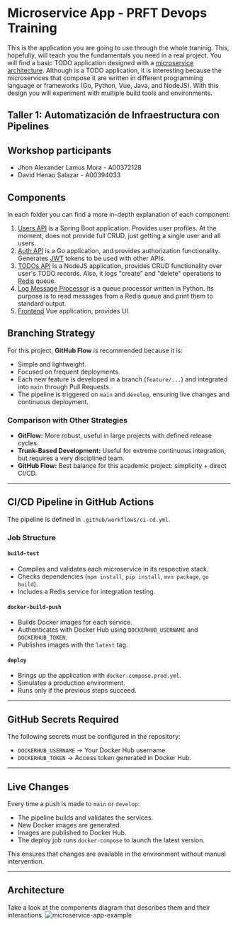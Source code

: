 # Microservice App - PRFT Devops Training

This is the application you are going to use through the whole traninig. This, hopefully, will teach you the fundamentals you need in a real project. You will find a basic TODO application designed with a [microservice architecture](https://microservices.io). Although is a TODO application, it is interesting because the microservices that compose it are written in different programming language or frameworks (Go, Python, Vue, Java, and NodeJS). With this design you will experiment with multiple build tools and environments. 

## Taller 1: Automatización de Infraestructura con Pipelines

## Workshop participants

- Jhon Alexander Lamus Mora - A00372128
- David Henao Salazar - A00394033

## Components
In each folder you can find a more in-depth explanation of each component:

1. [Users API](/users-api) is a Spring Boot application. Provides user profiles. At the moment, does not provide full CRUD, just getting a single user and all users.
2. [Auth API](/auth-api) is a Go application, and provides authorization functionality. Generates [JWT](https://jwt.io/) tokens to be used with other APIs.
3. [TODOs API](/todos-api) is a NodeJS application, provides CRUD functionality over user's TODO records. Also, it logs "create" and "delete" operations to [Redis](https://redis.io/) queue.
4. [Log Message Processor](/log-message-processor) is a queue processor written in Python. Its purpose is to read messages from a Redis queue and print them to standard output.
5. [Frontend](/frontend) Vue application, provides UI.

## Branching Strategy

For this project, **GitHub Flow** is recommended because it is:

- Simple and lightweight.
- Focused on frequent deployments.
- Each new feature is developed in a branch (`feature/...`) and integrated into `main` through Pull Requests.
- The pipeline is triggered on `main` and `develop`, ensuring live changes and continuous deployment.

### Comparison with Other Strategies

- **GitFlow:** More robust, useful in large projects with defined release cycles.
- **Trunk-Based Development:** Useful for extreme continuous integration, but requires a very disciplined team.
- **GitHub Flow:** Best balance for this academic project: simplicity + direct CI/CD.

---

## CI/CD Pipeline in GitHub Actions

The pipeline is defined in `.github/workflows/ci-cd.yml`.

### Job Structure

#### `build-test`
- Compiles and validates each microservice in its respective stack.
- Checks dependencies (`npm install`, `pip install`, `mvn package`, `go build`).
- Includes a Redis service for integration testing.

#### `docker-build-push`
- Builds Docker images for each service.
- Authenticates with Docker Hub using `DOCKERHUB_USERNAME` and `DOCKERHUB_TOKEN`.
- Publishes images with the `latest` tag.

#### `deploy`
- Brings up the application with `docker-compose.prod.yml`.
- Simulates a production environment.
- Runs only if the previous steps succeed.

---

## GitHub Secrets Required

The following secrets must be configured in the repository:

- `DOCKERHUB_USERNAME` → Your Docker Hub username.
- `DOCKERHUB_TOKEN` → Access token generated in Docker Hub.

---

## Live Changes

Every time a push is made to `main` or `develop`:

- The pipeline builds and validates the services.
- New Docker images are generated.
- Images are published to Docker Hub.
- The deploy job runs `docker-compose` to launch the latest version.

This ensures that changes are available in the environment without manual intervention.

---

## Architecture

Take a look at the components diagram that describes them and their interactions.
![microservice-app-example](/arch-img/Microservices.png)
